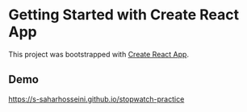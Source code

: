 # Getting Started with Create React App

This project was bootstrapped with [Create React App](https://github.com/facebook/create-react-app).

## Demo
https://s-saharhosseini.github.io/stopwatch-practice
